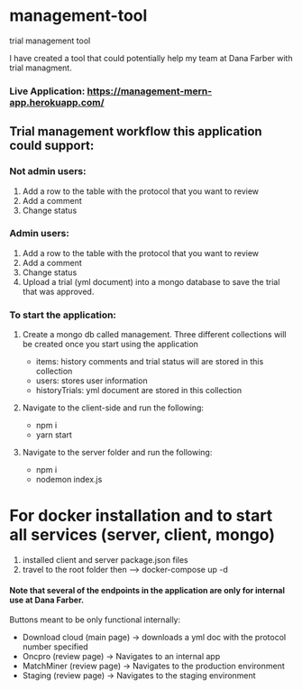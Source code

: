 # management-tool
trial management tool

I have created a tool that could potentially help my team at Dana Farber with trial managment.
### Live Application: https://management-mern-app.herokuapp.com/

## Trial management workflow this application could support:

### Not admin users:

1) Add a row to the table with the protocol that you want to review
2) Add a comment
3) Change status

### Admin users:

1) Add a row to the table with the protocol that you want to review
2) Add a comment
3) Change status
4) Upload a trial (yml document) into a mongo database to save the trial that was approved.

### To start the application:

1) Create a mongo db called management. Three different collections will be created once you start using the application
    - items: history comments and trial status will are stored in this collection
    - users: stores user information
    - historyTrials: yml document are stored in this collection

2) Navigate to the client-side and run the following:
    -  npm i
    -  yarn start

3) Navigate to the server folder and run the following:
    - npm i
    - nodemon index.js


# For docker installation and to start all services (server, client, mongo)
1) installed client and server package.json files
2) travel to the root folder then --> docker-compose up -d


#### Note that several of the endpoints in the application are only for internal use at Dana Farber.

Buttons meant to be only functional internally:
- Download cloud (main page) -> downloads a yml doc with the protocol number specified
- Oncpro (review page) -> Navigates to an internal app
- MatchMiner (review page) -> Navigates to the production environment
- Staging (review page) -> Navigates to the staging environment



